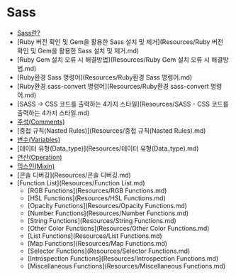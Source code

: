 # Sass

- [Sass란?](Resources/Sass란.md)
- [Ruby 버전 확인 및 Gem을 활용한 Sass 설치 및 제거](Resources/Ruby 버전 확인 및 Gem을 활용한 Sass 설치 및 제거.md)
- [Ruby Gem 설치 오류 시 해결방법](Resources/Ruby Gem 설치 오류 시 해결방법.md)
- [Ruby환경 Sass 명령어](Resources/Ruby환경 Sass 명령어.md)
- [Ruby환경 sass-convert 명령어](Resources/Ruby환경 sass-convert 명령어.md)
- [SASS -> CSS 코드를 출력하는 4가지 스타일](Resources/SASS - CSS 코드를 출력하는 4가지 스타일.md)
- [주석(Comments)](Resources/주석(Comments).md)
- [중첩 규칙(Nasted Rules)](Resources/중첩 규칙(Nasted Rules).md)
- [변수(Variables)](Resources/변수(Variables).md)
- [데이터 유형(Data_type)](Resources/데이터 유형(Data_type).md)
- [연산(Operation)](Resources/연산(Operation).md)
- [믹스인(Mixin)](Resources/믹스인(Mixin).md)
- [콘솔 디버깅](Resources/콘솔 디버깅.md)
- [Function List](Resources/Function List.md)
  - [RGB Functions](Resources/RGB Functions.md)
  - [HSL Functions](Resources/HSL Functions.md)
  - [Opacity Functions](Resources/Opacity Functions.md)
  - [Number Functions](Resources/Number Functions.md)
  - [String Functions](Resources/String Functions.md)
  - [Other Color Functions](Resources/Other Color Functions.md)
  - [List Functions](Resources/List Functions.md)
  - [Map Functions](Resources/Map Functions.md)
  - [Selector Functions](Resources/Selector Functions.md)
  - [Introspection Functions](Resources/Introspection Functions.md)
  - [Miscellaneous Functions](Resources/Miscellaneous Functions.md)
